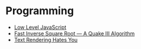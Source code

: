 # Programming

* [Low Level JavaScript][1]
* [Fast Inverse Square Root — A Quake III Algorithm][2]
* [Text Rendering Hates You][3]

[1]: https://www.youtube.com/c/LowLevelJavaScript
[2]: https://www.youtube.com/watch?v=p8u_k2LIZyo
[3]: https://gankra.github.io/blah/text-hates-you/
